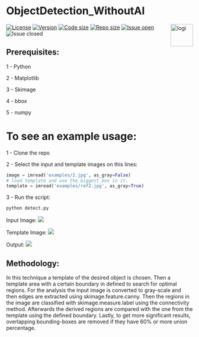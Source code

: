 # ObjectDetection_WithoutAI

<a href="https://github.com/KiLJ4EdeN">
    <img src="https://ibb.co/S7mtHV2" title="logi" align="right" height="60" />
</a>


[![License](https://img.shields.io/github/license/KiLJ4EdeN/ObjectDetection_WithoutAI)](https://img.shields.io/github/license/KiLJ4EdeN/ObjectDetection_WithoutAI) [![Version](https://img.shields.io/github/v/tag/KiLJ4EdeN/ObjectDetection_WithoutAI)](https://img.shields.io/github/v/tag/KiLJ4EdeN/ObjectDetection_WithoutAI) [![Code size](https://img.shields.io/github/languages/code-size/KiLJ4EdeN/ObjectDetection_WithoutAI)](https://img.shields.io/github/languages/code-size/KiLJ4EdeN/ObjectDetection_WithoutAI) [![Repo size](https://img.shields.io/github/repo-size/KiLJ4EdeN/ObjectDetection_WithoutAI)](https://img.shields.io/github/repo-size/KiLJ4EdeN/ObjectDetection_WithoutAI) [![Issue open](https://img.shields.io/github/issues/KiLJ4EdeN/ObjectDetection_WithoutAI)](https://img.shields.io/github/issues/KiLJ4EdeN/ObjectDetection_WithoutAI)
![Issue closed](https://img.shields.io/github/issues-closed/KiLJ4EdeN/ObjectDetection_WithoutAI)


## Prerequisites:

1 - Python

2 - Matplotlib

3 - Skimage

4 - bbox

5 - numpy

# To see an example usage:

1 - Clone the repo

2 - Select the input and template images on this lines:
```python
image = imread('examples/2.jpg', as_gray=False)
# load template and use the biggest box in it.
template = imread('examples/ref2.jpg', as_gray=True)
```

3 - Run the script:

```bash
python detect.py
```

Input Image:
![](https://github.com/KiLJ4EdeN/ObjectDetection_WithoutAI/blob/master/ObjectDetection_WithoutAI/examples/2.jpg)

Template Image:
![](https://github.com/KiLJ4EdeN/ObjectDetection_WithoutAI/blob/master/ObjectDetection_WithoutAI/examples/ref2.jpg)

Output:
![](https://github.com/KiLJ4EdeN/ObjectDetection_WithoutAI/blob/master/ObjectDetection_WithoutAI/examples/output2.png)


## Methodology: 

In this technique a template of the desired object is chosen.
Then a template area with a certain boundary in defined to search for optimal regions. For the analysis the input image is converted to gray-scale and then edges are extracted using skimage.feature.canny. Then the regions in the image are classified with skimage.measure.label using the connectivity method. Afterwards the derived regions are compared with the one from the template using the defined boundary. Lastly, to get more significant results, overlapping bounding-boxes are removed if they have 60% or more union percentage.
 
